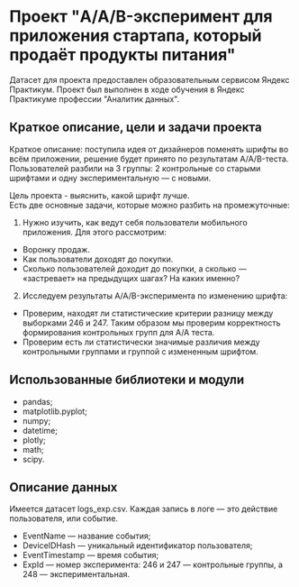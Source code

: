 # Проект "A/A/B-эксперимент для приложения стартапа, который продаёт продукты питания"
Датасет для проекта предоставлен образовательным сервисом Яндекс Практикум. Проект был выполнен в ходе обучения в Яндекс Практикуме профессии "Аналитик данных".
## Краткое описание, цели и задачи проекта
Краткое описание: поступила идея от дизайнеров поменять шрифты во всём приложении, решение будет принято по результатам A/A/B-теста. Пользователей разбили на 3 группы: 2 контрольные со старыми шрифтами и одну экспериментальную — с новыми. 

Цель проекта - выяснить, какой шрифт лучше.\
Есть две основные задачи, которые можно разбить на промежуточные:
1) Нужно изучить, как ведут себя пользователи мобильного приложения. Для этого рассмотрим:
- Воронку продаж.
- Как пользователи доходят до покупки.
- Сколько пользователей доходит до покупки, а сколько — «застревает» на предыдущих шагах? На каких именно?
2) Исследуем результаты A/A/B-эксперимента по изменению шрифта:
- Проверим, находят ли статистические критерии разницу между выборками 246 и 247. Таким образом мы проверим корректность формирования контрольных групп для А/А теста.
- Проверим есть ли статистически значимые различия между контрольными группами и группой с измененным шрифтом.

## Использованные библиотеки и модули
- pandas;
- matplotlib.pyplot;
- numpy;
- datetime;
- plotly;
- math;
- scipy.

## Описание данных
Имеется датасет logs_exp.csv. Каждая запись в логе — это действие пользователя, или событие.
- EventName — название события;
- DeviceIDHash — уникальный идентификатор пользователя;
- EventTimestamp — время события;
- ExpId — номер эксперимента: 246 и 247 — контрольные группы, а 248 — экспериментальная.
